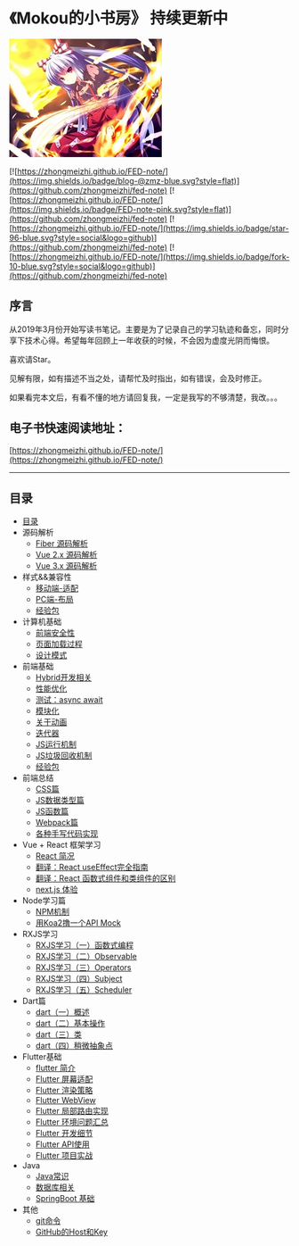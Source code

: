 # 《Mokou的小书房》 持续更新中


<!-- <div align="center"> -->

  ![meihong](md/img/meihong.jpg)

<!-- </div> -->

[![https://zhongmeizhi.github.io/FED-note/](https://img.shields.io/badge/blog-@zmz-blue.svg?style=flat)](https://github.com/zhongmeizhi/fed-note) [![https://zhongmeizhi.github.io/FED-note/](https://img.shields.io/badge/FED-note-pink.svg?style=flat)](https://github.com/zhongmeizhi/fed-note) [![https://zhongmeizhi.github.io/FED-note/](https://img.shields.io/badge/star-96-blue.svg?style=social&logo=github)](https://github.com/zhongmeizhi/fed-note) [![https://zhongmeizhi.github.io/FED-note/](https://img.shields.io/badge/fork-10-blue.svg?style=social&logo=github)](https://github.com/zhongmeizhi/fed-note)


## 序言

从2019年3月份开始写读书笔记。主要是为了记录自己的学习轨迹和备忘，同时分享下技术心得。希望每年回顾上一年收获的时候，不会因为虚度光阴而悔恨。

喜欢请Star。

见解有限，如有描述不当之处，请帮忙及时指出，如有错误，会及时修正。

如果看完本文后，有看不懂的地方请回复我，一定是我写的不够清楚，我改。。。


## 电子书快速阅读地址：

[https://zhongmeizhi.github.io/FED-note/](https://zhongmeizhi.github.io/FED-note/)

*** 


## 目录

* [目录](README.md)
* 源码解析
  * [Fiber 源码解析](md/resource-analysis/fiber.md)
  * [Vue 2.x 源码解析](md/resource-analysis/vue2.md)
  * [Vue 3.x 源码解析](md/resource-analysis/vue3.md)
* 样式&&兼容性
  * [移动端-适配](md/css/mobile.md)
  * [PC端-布局](md/css/layout.md)
  * [经验包](md/css/EXPERIENCE.md)
* 计算机基础
  * [前端安全性](md/browser/security_code.md)
  * [页面加载过程](md/browser/page_load.md)
  * [设计模式](md/sse/design_model.md)
* 前端基础
  * [Hybrid开发相关](md/javascript/hybrid.md)
  * [性能优化](md/sse/optimization.md)
  * [测试：async await](md/sse/async_await.md)
  * [模块化](md/sse/module.md)
  * [关于动画](md/javascript/animation.md)
  * [迭代器](md/javascript/iterator.md)
  * [JS运行机制](md/sse/event_loop.md)
  * [JS垃圾回收机制](md/browser/garbage_collection.md)
  * [经验包](md/javascript/experience.md)
* 前端总结
  * [CSS篇](/md/review/css_base.md)
  * [JS数据类型篇](/md/review/js_type.md)
  * [JS函数篇](/md/review/js_function.md)
  * [Webpack篇](/md/review/webpack.md)
  * [各种手写代码实现](/md/review/js_code.md)
* Vue + React 框架学习
  * [React 简况](md/mvvm/react.md)
  * [翻译：React useEffect完全指南](md/mvvm/useEffect.md)
  * [翻译：React 函数式组件和类组件的区别](md/mvvm/react_function_or_class.md)
  * [next.js 体验](md/mvvm/next_js.md)
  <!-- * [Vue 2.6.10 全代码解读](md/mvvm/vue_2.6.10.js) -->
* Node学习篇
  * [NPM机制](md/node/NPM.md)
  * [用Koa2撸一个API Mock](https://github.com/zhongmeizhi/z-mock)
* RXJS学习
  * [RXJS学习（一）函数式编程](md/sse/function_program.md)
  * [RXJS学习（二）Observable](md/rxjs/Observable.md)
  * [RXJS学习（三）Operators](md/rxjs/Operators.md)
  * [RXJS学习（四）Subject](md/rxjs/Subject.md)
  * [RXJS学习（五）Scheduler](md/rxjs/Scheduler.md)
* Dart篇
  * [dart（一）概述](md/dart/PRIMER.md)
  * [dart（二）基本操作](md/dart/base.md)
  * [dart（三）类](md/dart/class.md)
  * [dart（四）稍微抽象点](md/dart/again.md)
* Flutter基础
  * [flutter 简介](md/flutter/BRIEF.md)
  * [Flutter 屏幕适配](md/flutter/PRIMER.md)
  * [Flutter 渲染策略](md/flutter/render.md)
  * [Flutter WebView](md/flutter/webview.md)
  * [Flutter 局部路由实现](md/flutter/navigator.md)
  * [Flutter 环境问题汇总](md/flutter/SCENES.md)
  * [Flutter 开发细节](md/flutter/ISSUE.md)
  * [Flutter API使用](https://github.com/zhongmeizhi/flutter-UI)
  * [Flutter 项目实战](https://github.com/zhongmeizhi/fultter-example-app)
* Java
  * [Java常识](md/java/begin.md)
  * [数据库相关](md/java/db.md)
  * [SpringBoot 基础](md/java/spring_boot.md)
* 其他
  * [git命令](md/other/GIT.md)
  * [GitHub的Host和Key](md/other/GITHUB.md)